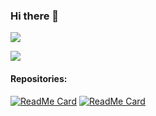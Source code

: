 ### Hi there 👋
![](https://github-readme-stats.vercel.app/api?username=winston-de&show_icons=true&theme=algolia)

![](https://github-readme-stats.vercel.app/api/top-langs/?username=winston-de&theme=algolia)


#### Repositories:
[![ReadMe Card](https://github-readme-stats.vercel.app/api/pin/?username=winston-de&repo=Simple-Times&theme=algolia)](https://github.com/winston-de/Simple-Times)
[![ReadMe Card](https://github-readme-stats.vercel.app/api/pin/?username=winston-de&repo=Boeing-Analog&theme=algolia)](https://github.com/winston-de/Boeing-Analog)

<!--
**winston-de/winston-de** is a ✨ _special_ ✨ repository because its `README.md` (this file) appears on your GitHub profile.

Here are some ideas to get you started:

- 🔭 I’m currently working on ...
- 🌱 I’m currently learning ...
- 👯 I’m looking to collaborate on ...
- 🤔 I’m looking for help with ...
- 💬 Ask me about ...
- 📫 How to reach me: ...
- 😄 Pronouns: ...
- ⚡ Fun fact: ...
-->
